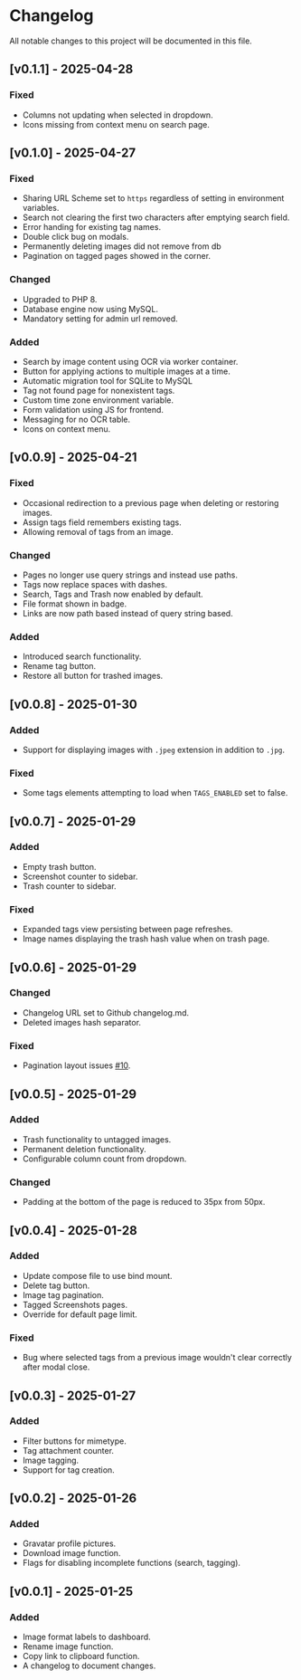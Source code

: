 # Changelog

All notable changes to this project will be documented in this file.

## [v0.1.1] - 2025-04-28

### Fixed
- Columns not updating when selected in dropdown.
- Icons missing from context menu on search page.

## [v0.1.0] - 2025-04-27

### Fixed
- Sharing URL Scheme set to `https` regardless of setting in environment variables.
- Search not clearing the first two characters after emptying search field.
- Error handing for existing tag names.
- Double click bug on modals.
- Permanently deleting images did not remove from db
- Pagination on tagged pages showed in the corner.

### Changed
- Upgraded to PHP 8.
- Database engine now using MySQL.
- Mandatory setting for admin url removed.

### Added
- Search by image content using OCR via worker container.
- Button for applying actions to multiple images at a time.
- Automatic migration tool for SQLite to MySQL
- Tag not found page for nonexistent tags.
- Custom time zone environment variable.
- Form validation using JS for frontend.
- Messaging for no OCR table.
- Icons on context menu.

## [v0.0.9] - 2025-04-21

### Fixed
- Occasional redirection to a previous page when deleting or restoring images.
- Assign tags field remembers existing tags.
- Allowing removal of tags from an image.

### Changed
- Pages no longer use query strings and instead use paths.
- Tags now replace spaces with dashes.
- Search, Tags and Trash now enabled by default.
- File format shown in badge.
- Links are now path based instead of query string based.

### Added
- Introduced search functionality.
- Rename tag button.
- Restore all button for trashed images.

## [v0.0.8] - 2025-01-30

### Added
- Support for displaying images with `.jpeg` extension in addition to `.jpg`.

### Fixed
- Some tags elements attempting to load when `TAGS_ENABLED` set to false.

## [v0.0.7] - 2025-01-29

### Added
- Empty trash button.
- Screenshot counter to sidebar.
- Trash counter to sidebar.

### Fixed
- Expanded tags view persisting between page refreshes.
- Image names displaying the trash hash value when on trash page.

## [v0.0.6] - 2025-01-29

### Changed
- Changelog URL set to Github changelog.md.
- Deleted images hash separator.

### Fixed
- Pagination layout issues [#10](https://git.jrdn.dev/jordanwalster/photon-dashboard/issues/10).

## [v0.0.5] - 2025-01-29

### Added
- Trash functionality to untagged images.
- Permanent deletion functionality.
- Configurable column count from dropdown.

### Changed
- Padding at the bottom of the page is reduced to 35px from 50px.

## [v0.0.4] - 2025-01-28

### Added

- Update compose file to use bind mount.
- Delete tag button.
- Image tag pagination.
- Tagged Screenshots pages.
- Override for default page limit.

### Fixed

- Bug where selected tags from a previous image wouldn't clear correctly after modal close.

## [v0.0.3] - 2025-01-27

### Added

- Filter buttons for mimetype.
- Tag attachment counter.
- Image tagging.
- Support for tag creation.


## [v0.0.2] - 2025-01-26

### Added

- Gravatar profile pictures.
- Download image function.
- Flags for disabling incomplete functions (search, tagging).

## [v0.0.1] - 2025-01-25

### Added

- Image format labels to dashboard.
- Rename image function.
- Copy link to clipboard function.
- A changelog to document changes.
